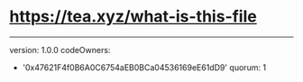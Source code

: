 # https://tea.xyz/what-is-this-file
---
version: 1.0.0
codeOwners:
  - '0x47621F4f0B6A0C6754aEB0BCa04536169eE61dD9'
quorum: 1
